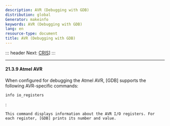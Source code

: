 ```yaml
---
description: AVR (Debugging with GDB)
distribution: global
Generator: makeinfo
keywords: AVR (Debugging with GDB)
lang: en
resource-type: document
title: AVR (Debugging with GDB)
---
```

::: header
Next: [CRIS](CRIS.html#CRIS)]
:::

---

#### 21.3.9 Atmel AVR

When configured for debugging the Atmel AVR, [GDB] supports the following AVR-specific commands:

`info io_registers`

:

```
This command displays information about the AVR I/O registers. For each register, [GDB] prints its number and value.
```
